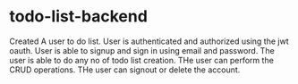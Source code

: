 # todo-list-backend
Created A user to do list.
User is authenticated and authorized using the jwt oauth.
User is able to signup and sign in using email and password.
The user is able to do any no of todo list creation.
THe user can perform the CRUD operations.
THe user can signout or delete the account.
